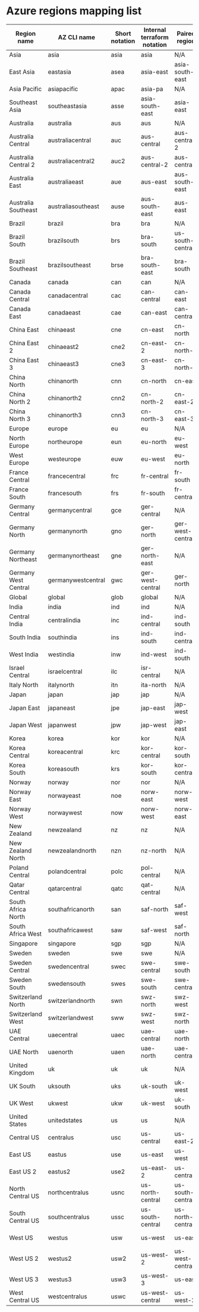 # Azure regions mapping list

| Region name | AZ CLI name | Short notation | Internal terraform notation | Paired region | Suggested data location |
| ----------- | ----------- | -------------- | --------------------------- | ------------- | ----------------------- |
| Asia | asia | asia | asia | N/A | Asia Pacific |
| East Asia | eastasia | asea | asia-east | asia-south-east | Asia Pacific |
| Asia Pacific | asiapacific | apac | asia-pa | N/A | Asia Pacific |
| Southeast Asia | southeastasia | asse | asia-south-east | asia-east | Asia Pacific |
| Australia | australia | aus | aus | N/A | Australia |
| Australia Central | australiacentral | auc | aus-central | aus-central-2 | Australia |
| Australia Central 2 | australiacentral2 | auc2 | aus-central-2 | aus-central | Australia |
| Australia East | australiaeast | aue | aus-east | aus-south-east | Australia |
| Australia Southeast | australiasoutheast | ause | aus-south-east | aus-east | Australia |
| Brazil | brazil | bra | bra | N/A | Brazil |
| Brazil South | brazilsouth | brs | bra-south | us-south-central | Brazil |
| Brazil Southeast | brazilsoutheast | brse | bra-south-east | bra-south | Brazil |
| Canada | canada | can | can | N/A | Canada |
| Canada Central | canadacentral | cac | can-central | can-east | Canada |
| Canada East | canadaeast | cae | can-east | can-central | Canada |
| China East | chinaeast | cne | cn-east | cn-north | Asia Pacific |
| China East 2 | chinaeast2 | cne2 | cn-east-2 | cn-north-2 | Asia Pacific |
| China East 3 | chinaeast3 | cne3 | cn-east-3 | cn-north-3 | Asia Pacific |
| China North | chinanorth | cnn | cn-north | cn-east | Asia Pacific |
| China North 2 | chinanorth2 | cnn2 | cn-north-2 | cn-east-2 | Asia Pacific |
| China North 3 | chinanorth3 | cnn3 | cn-north-3 | cn-east-3 | Asia Pacific |
| Europe | europe | eu | eu | N/A | Europe |
| North Europe | northeurope | eun | eu-north | eu-west | Europe |
| West Europe | westeurope | euw | eu-west | eu-north | Europe |
| France Central | francecentral | frc | fr-central | fr-south | France |
| France South | francesouth | frs | fr-south | fr-central | France |
| Germany Central | germanycentral | gce | ger-central | N/A | Germany |
| Germany North | germanynorth | gno | ger-north | ger-west-central | Germany |
| Germany Northeast | germanynortheast | gne | ger-north-east | N/A | Germany |
| Germany West Central | germanywestcentral | gwc | ger-west-central | ger-north | Germany |
| Global | global | glob | global | N/A | N/A |
| India | india | ind | ind | N/A | India |
| Central India | centralindia | inc | ind-central | ind-south | India |
| South India | southindia | ins | ind-south | ind-central | India |
| West India | westindia | inw | ind-west | ind-south | India |
| Israel Central | israelcentral | ilc | isr-central | N/A | Asia Pacific |
| Italy North | italynorth | itn | ita-north | N/A | Europe |
| Japan | japan | jap | jap | N/A | Japan |
| Japan East | japaneast | jpe | jap-east | jap-west | Japan |
| Japan West | japanwest | jpw | jap-west | jap-east | Japan |
| Korea | korea | kor | kor | N/A | Korea |
| Korea Central | koreacentral | krc | kor-central | kor-south | Korea |
| Korea South | koreasouth | krs | kor-south | kor-central | Korea |
| Norway | norway | nor | nor | N/A | Norway |
| Norway East | norwayeast | noe | norw-east | norw-west | Norway |
| Norway West | norwaywest | now | norw-west | norw-east | Norway |
| New Zealand | newzealand | nz | nz | N/A | N/A |
| New Zealand North | newzealandnorth | nzn | nz-north | N/A | N/A |
| Poland Central | polandcentral | polc | pol-central | N/A | Europe |
| Qatar Central | qatarcentral | qatc | qat-central | N/A | UAE |
| South Africa North | southafricanorth | san | saf-north | saf-west | Africa |
| South Africa West | southafricawest | saw | saf-west | saf-north | Africa |
| Singapore | singapore | sgp | sgp | N/A | Asia Pacific |
| Sweden | sweden | swe | swe | N/A | Europe |
| Sweden Central | swedencentral | swec | swe-central | swe-south | Europe |
| Sweden South | swedensouth | swes | swe-south | swe-central | Europe |
| Switzerland North | switzerlandnorth | swn | swz-north | swz-west | Switzerland |
| Switzerland West | switzerlandwest | sww | swz-west | swz-north | Switzerland |
| UAE Central | uaecentral | uaec | uae-central | uae-north | UAE |
| UAE North | uaenorth | uaen | uae-north | uae-central | UAE |
| United Kingdom | uk | uk | uk | N/A | UK |
| UK South | uksouth | uks | uk-south | uk-west | UAE |
| UK West | ukwest | ukw | uk-west | uk-south | UK |
| United States | unitedstates | us | us | N/A | United States |
| Central US | centralus | usc | us-central | us-east-2 | United States |
| East US | eastus | use | us-east | us-west | United States |
| East US 2 | eastus2 | use2 | us-east-2 | us-central | United States |
| North Central US | northcentralus | usnc | us-north-central | us-south-central | United States |
| South Central US | southcentralus | ussc | us-south-central | us-north-central | United States |
| West US | westus | usw | us-west | us-east | United States |
| West US 2 | westus2 | usw2 | us-west-2 | us-west-central | United States |
| West US 3 | westus3 | usw3 | us-west-3 | us-east | United States |
| West Central US | westcentralus | uswc | us-west-central | us-west-2 | United States |
